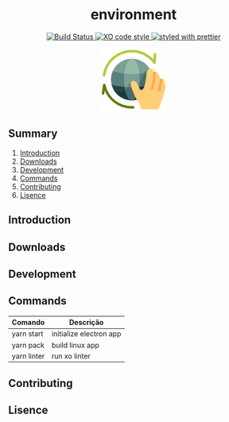 <h1 align="center">environment</h1>



<p align="center">
  <a href="https://travis-ci.org/jeffersondanielss/environment"> <img  src="https://travis-ci.org/jeffersondanielss/environment.svg" alt="Build Status"></a><a href="https://github.com/sindresorhus/xo"> <img src="https://img.shields.io/badge/code_style-XO-5ed9c7.svg" alt="XO code style"></a><a href="https://github.com/prettier/prettier"> <img src="https://img.shields.io/badge/styled_with-prettier-ff69b4.svg" alt="styled with prettier"> </a>
</p>

<p align="center">
  <img src="resources/logo.png">
</p>

## Summary

1. [Introduction](#introduction)
1. [Downloads](#downloads)
1. [Development](#development)
1. [Commands](#commands)
1. [Contributing](#contributing)
1. [Lisence](#lisence)


## Introduction

## Downloads

## Development

## Commands

Comando | Descrição 
------ | ---- 
yarn start | initialize electron app
yarn pack | build linux app
yarn linter | run xo linter

## Contributing

## Lisence


